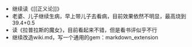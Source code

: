 - 继续读《[[正义论]]》
- 老婆、儿子继续生病，早上带儿子去看病，目前效果依然不明显，最高烧到39.4+0.5
- 读《拉普拉斯的魔女》，目前看起来不错，但是看书评似乎不行
- 继续改造wiki.md，写一个通用的gem：markdown_extension